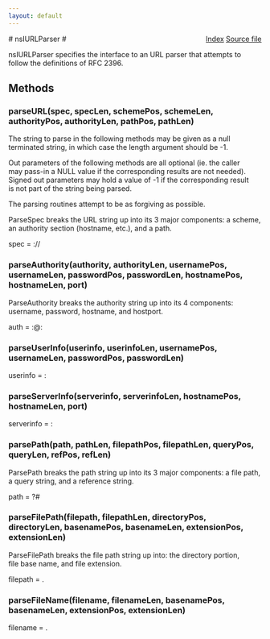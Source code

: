 ```yaml
---
layout: default
---
```

<div class='links' style='float:right'><a href="../index.html">Index</a>
<a href="http://dxr.mozilla.org/mozilla-central/source/netwerk/base/public/nsIURLParser.idl">Source file</a>
</div>
# nsIURLParser #
  
nsIURLParser specifies the interface to an URL parser that attempts to  
follow the definitions of RFC 2396.  
  

## Methods ##

### parseURL(spec, specLen, schemePos, schemeLen, authorityPos, authorityLen, pathPos, pathLen) ###
  
The string to parse in the following methods may be given as a null  
terminated string, in which case the length argument should be -1.  
  
Out parameters of the following methods are all optional (ie. the caller  
may pass-in a NULL value if the corresponding results are not needed).  
Signed out parameters may hold a value of -1 if the corresponding result  
is not part of the string being parsed.  
  
The parsing routines attempt to be as forgiving as possible.  
  
  
ParseSpec breaks the URL string up into its 3 major components: a scheme,  
an authority section (hostname, etc.), and a path.  
  
spec = <scheme>://<authority><path>  
  

### parseAuthority(authority, authorityLen, usernamePos, usernameLen, passwordPos, passwordLen, hostnamePos, hostnameLen, port) ###
  
ParseAuthority breaks the authority string up into its 4 components:  
username, password, hostname, and hostport.  
  
auth = <username>:<password>@<hostname>:<port>  
  

### parseUserInfo(userinfo, userinfoLen, usernamePos, usernameLen, passwordPos, passwordLen) ###
  
userinfo = <username>:<password>  
  

### parseServerInfo(serverinfo, serverinfoLen, hostnamePos, hostnameLen, port) ###
  
serverinfo = <hostname>:<port>  
  

### parsePath(path, pathLen, filepathPos, filepathLen, queryPos, queryLen, refPos, refLen) ###
  
ParsePath breaks the path string up into its 3 major components: a file path,  
a query string, and a reference string.  
  
path = <filepath>?<query>#<ref>  
  

### parseFilePath(filepath, filepathLen, directoryPos, directoryLen, basenamePos, basenameLen, extensionPos, extensionLen) ###
  
ParseFilePath breaks the file path string up into: the directory portion,  
file base name, and file extension.  
  
filepath = <directory><basename>.<extension>  
  

### parseFileName(filename, filenameLen, basenamePos, basenameLen, extensionPos, extensionLen) ###
  
filename = <basename>.<extension>  
  
